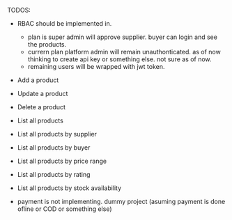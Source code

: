 TODOS:


- RBAC should be implemented in. 
  - plan is super admin will approve supplier. buyer  can login and see the products.
  - currern plan platform admin will remain unauthonticated. as of now thinking to create api key or something else. not sure as of now.
  - remaining users will be wrapped with jwt token.


- Add a product 
- Update a product
- Delete a product
- List all products
- List all products by supplier
- List all products by buyer
- List all products by price range
- List all products by rating
- List all products by stock availability



- payment is not implementing. dummy project (asuming payment is done ofline or COD or something else)
<!-- complete this before nov 16 - 9pm -->


